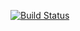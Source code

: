 [![Build Status](https://travis-ci.org/Andy-Bigler/GymWeb.svg?branch=master)](https://travis-ci.org/Andy-Bigler/GymWeb)